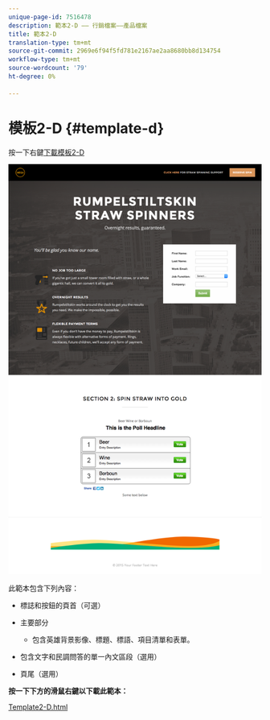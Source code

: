 ```yaml
---
unique-page-id: 7516478
description: 範本2-D —— 行銷檔案——產品檔案
title: 範本2-D
translation-type: tm+mt
source-git-commit: 2969e6f94f5fd781e2167ae2aa8680bb8d134754
workflow-type: tm+mt
source-wordcount: '79'
ht-degree: 0%

---
```



# 模板2-D {#template-d}

按一下右鍵[下載模板2-D](http://docs.marketo.com/download/attachments/7516478/template2-d.html?version=1&amp;modificationdate=1433229358000&amp;api=v2)

![](assets/image2015-6-4-9-3a38-3a47.png)

此範本包含下列內容：

* 標誌和按鈕的頁首（可選）
* 主要部分

   * 包含英雄背景影像、標題、標語、項目清單和表單。

* 包含文字和民調問答的單一內文區段（選用）
* 頁尾（選用）

**按一下下方的滑鼠右鍵以下載此範本：**

[Template2-D.html](http://docs.marketo.com/download/attachments/7516478/template2-d.html?version=1&amp;modificationdate=1433229358000&amp;api=v2)
